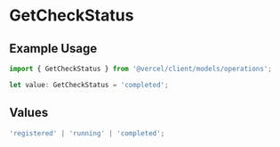 # GetCheckStatus

## Example Usage

```typescript
import { GetCheckStatus } from '@vercel/client/models/operations';

let value: GetCheckStatus = 'completed';
```

## Values

```typescript
'registered' | 'running' | 'completed';
```
